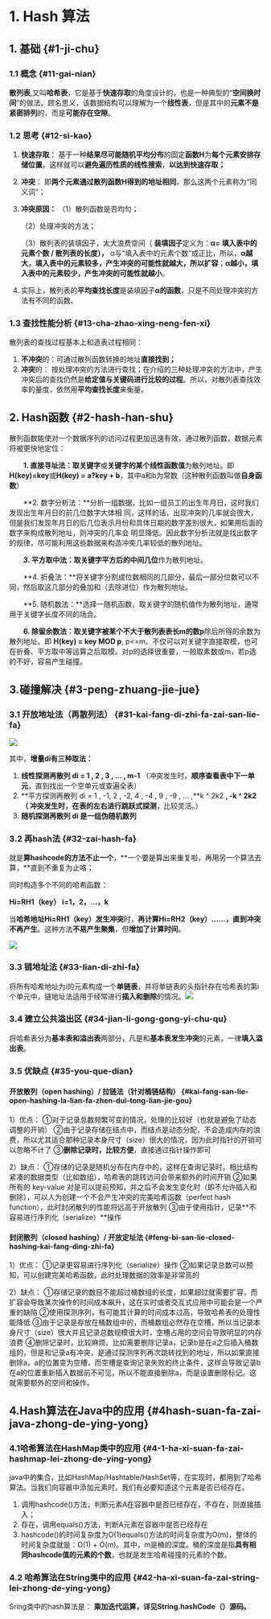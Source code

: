 # 1. Hash 算法

## 1. 基础 {#1-ji-chu}

###  1.1 概念  {#11-gai-nian}

 **散列表**,又叫**哈希表**，它是基于**快速存取**的角度设计的，也是一种典型的“**空间换时间**”的做法。顾名思义，该数据结构可以理解为一个**线性表**，但是其中的**元素不是紧密排列**的，而是**可能存在空隙**。

### 1.2 思考 {#12-si-kao}

1. **快速存取**： 基于一种**结果尽可能随机平均分布**的固定**函数H**为**每个元素安排存储位置**，这样就可以**避免遍历性质的线性搜索**，**以达到快速存取；**
2. **冲突**： 即**两个元素通过散列函数H得到的地址相同**，那么这两个元素称为“同义词”；
3. **冲突原因：** （1）散列函数是否均匀；

    （2）处理冲突的方法；

    （3）散列表的装填因子，太大浪费空间（ **装填因子**定义为：**α= 填入表中的元素个数 / 散列表的长度），** α与“填入表中的元素个数”成正比，所以，**α越大，填入表中的元素较多，产生冲突的可能性就越大，所以扩容**；**α越小，填入表中的元素较少，产生冲突的可能性就越小**。

4.  实际上，散列表的**平均查找长度**是装填因子**α的函数**，只是不同处理冲突的方法有不同的函数。

### 1.3 查找性能分析 {#13-cha-zhao-xing-neng-fen-xi}

 散列表的查找过程基本上和造表过程相同：

1. **不冲突**的：可通过散列函数转换的地址**直接找到；**
2. **冲突**的： 按处理冲突的方法进行查找；在介绍的三种处理冲突的方法中，产生冲突后的查找仍然是**给定值与关键码进行比较的过程**。所以，对散列表查找效率的量度，依然用**平均查找长度**来衡量。

## 2. Hash函数 {#2-hash-han-shu}

 散列函数能使对一个数据序列的访问过程更加迅速有效，通过散列函数，数据元素将被更快地定位：

　　**1. 直接寻址法：**取**关键字**或**关键字的某个线性函数值**为散列地址。即**H\(key\)=key**或**H\(key\) = a?key + b**，其中a和b为常数（这种散列函数叫做**自身函数**）

　　**2. 数字分析法：**分析一组数据，比如一组员工的出生年月日，这时我们发现出生年月日的前几位数字大体相 同，这样的话，出现冲突的几率就会很大，但是我们发现年月日的后几位表示月份和具体日期的数字差别很大，如果用后面的数字来构成散列地址，则冲突的几率会 明显降低。因此数字分析法就是找出数字的规律，尽可能利用这些数据来构造冲突几率较低的散列地址。

　　**3. 平方取中法：**取**关键字平方后的中间几位**作为散列地址。

　　**4. 折叠法：**将关键字分割成位数相同的几部分，最后一部分位数可以不同，然后取这几部分的叠加和（去除进位）作为散列地址。

　　**5. 随机数法：**选择一随机函数，取关键字的随机值作为散列地址，通常用于关键字长度不同的场合。

　　**6. 除留余数法：**取关键字被某个**不大于散列表表长m的数p**除后所得的余数为散列地址。即 **H\(key\) = key MOD p**, p&lt;=m。不仅可以对关键字直接取模，也可在折叠、平方取中等运算之后取模。对p的选择很重要，一般取素数或m，若p选的不好，容易产生碰撞。

## 3.碰撞解决 {#3-peng-zhuang-jie-jue}

### 3.1 开放地址法（再散列法） {#31-kai-fang-di-zhi-fa-zai-san-lie-fa}

![](https://blobscdn.gitbook.com/v0/b/gitbook-28427.appspot.com/o/assets%2F-LGxP18Ca0i5ObyInPJ-%2F-LMopOkcwwFSVgvCF2ub%2F-LMot2xONU48JYCXKwAg%2Fimage.png?alt=media&token=8cea4e10-8197-4174-b492-c2c1dacea09c)

其中，**增量di有三种取法：**

1. **线性探测再散列 di = 1 , 2 , 3 , ... , m-1** （冲突发生时，**顺序查看表中下一单元**，直到找出一个空单元或查遍全表）
2. **平方探测再散列 di = 1 , -1, 2 , -2, 4 , -4 , 9 , -9 , ... ,**k ^ 2k2 **, -**k ^ 2k2（ 冲突发生时，在**表的左右进行跳跃式探测**，比较灵活。）
3. **随机探测再散列 di 是一组伪随机数列**

### 3.2 再hash法 {#32-zai-hash-fa}

 就是**算hashcode的方法不止一个**，**一个要是算出来重复啦，再用另一个算法去算，**直到不重复为止咯；

同时构造多个不同的哈希函数：

 **Hi=RH1（key） i=1，2，…，k**

当**哈希地址Hi=RH1（key）发生冲突**时，**再计算Hi=RH2（key）……，直到冲突不再产生**。这种方法**不易产生聚集**，但**增加了计算时间**。

![](https://blobscdn.gitbook.com/v0/b/gitbook-28427.appspot.com/o/assets%2F-LGxP18Ca0i5ObyInPJ-%2F-LMopOkcwwFSVgvCF2ub%2F-LMotM64dk6jM_U3_Z0b%2Fimage.png?alt=media&token=6c0dd740-3d54-433f-afc2-ae857614a5fd)

### 3.3 链地址法 {#33-lian-di-zhi-fa}

 将所有哈希地址为i的元素构成一个**单链表**，并将单链表的头指针存在哈希表的第i个单元中，链地址法适用于经常进行**插入和删除**的情况。![](https://java-summary.gitbook.io/java/~/revisions/-LN4JlVdHrkfuNFIPFbw/suan-fa-ji-chu/3.-hash)

###  3.4 建立公共溢出区 {#34-jian-li-gong-gong-yi-chu-qu}

 将哈希表分为**基本表和溢出表**两部分，凡是和**基本表发生冲突**的元素，一律**填入溢出表**。

### 3.5 优缺点 {#35-you-que-dian}

#### 开放散列（open hashing）/ 拉链法（针对桶链结构） {#kai-fang-san-lie-open-hashing-la-lian-fa-zhen-dui-tong-lian-jie-gou}

1）优点： ①对于记录总数频繁可变的情况，处理的比较好（也就是避免了动态调整的开销） ②由于记录存储在结点中，而结点是动态分配，不会造成内存的浪费，所以尤其适合那种记录本身尺寸（size）很大的情况，因为此时指针的开销可以忽略不计了 ③**删除记录时，比较方便**，直接通过指针操作即可

2）缺点： ①存储的记录是随机分布在内存中的，这样在查询记录时，相比结构紧凑的数据类型（比如数组），哈希表的跳转访问会带来额外的时间开销 ②如果所有的 key-value 对是可以提前预知，并之后不会发生变化时（即不允许插入和删除），可以人为创建一个不会产生冲突的完美哈希函数（perfect hash function），此时封闭散列的性能将远高于开放散列 ③由于使用指针，记录**不容易进行序列化（serialize）**操作

#### 封闭散列（closed hashing）/ 开放定址法 {#feng-bi-san-lie-closed-hashing-kai-fang-ding-zhi-fa}

1）优点： ①记录更容易进行序列化（serialize）操作 ②如果记录总数可以预知，可以创建完美哈希函数，此时处理数据的效率是非常高的

 2）缺点： ①存储记录的数目不能超过桶数组的长度，如果超过就需要扩容，而扩容会导致某次操作的时间成本飙升，这在实时或者交互式应用中可能会是一个严重的缺陷 ②使用探测序列，有可能其计算的时间成本过高，导致哈希表的处理性能降低 ③由于记录是存放在桶数组中的，而桶数组必然存在空槽，所以当记录本身尺寸（size）很大并且记录总数规模很大时，空槽占用的空间会导致明显的内存浪费 ④删除记录时，比较麻烦。比如需要删除记录a，记录b是在a之后插入桶数组的，但是和记录a有冲突，是通过探测序列再次跳转找到的地址，所以如果直接删除a，a的位置变为空槽，而空槽是查询记录失败的终止条件，这样会导致记录b在a的位置重新插入数据前不可见，所以不能直接删除a，而是设置删除标记。这就需要额外的空间和操作。

## 4.Hash算法在Java中的应用 {#4hash-suan-fa-zai-java-zhong-de-ying-yong}

###  4.1哈希算法在HashMap类中的应用 {#4-1-ha-xi-suan-fa-zai-hashmap-lei-zhong-de-ying-yong}

 java中的集合，比如HashMap/Hashtable/HashSet等，在实现时，都用到了哈希算法。当我们向容器中添加元素时，我们有必要知道这个元素是否已经存在。

1. 调用hashcode\(\)方法，判断元素A在容器中是否已经存在，不存在，则直接插入；
2. 存在，调用equals\(\)方法，判断A元素在容器中是否已经存在
3. hashcode\(\)的时间复杂度为O\(1\)equals\(\)方法的时间复杂度为O\(m\)，整体的时间复杂度就是：O\(1\) + O\(m\)。其中，m是桶的深度。桶的深度是指**具有相同hashcode值的元素的个数**，也就是发生哈希碰撞的元素的个数。

###  4.2 哈希算法在String类中的应用 {#42-ha-xi-suan-fa-zai-string-lei-zhong-de-ying-yong}

 Sring类中的hash算法是： **乘加迭代运算，详见String.hashCode（）源码。**

​

